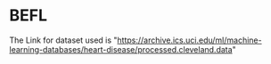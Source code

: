 # BEFL
The Link for dataset used is "https://archive.ics.uci.edu/ml/machine-learning-databases/heart-disease/processed.cleveland.data"

